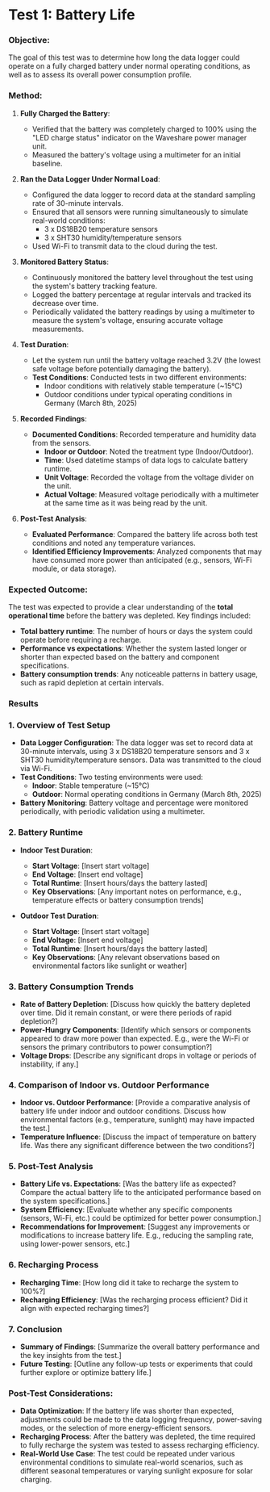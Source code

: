 # Test 1: Battery Life

### Objective:
The goal of this test was to determine how long the data logger could operate on a fully charged battery under normal operating conditions, as well as to assess its overall power consumption profile.

### Method:

1. **Fully Charged the Battery**:
   - Verified that the battery was completely charged to 100% using the "LED charge status" indicator on the Waveshare power manager unit.
   - Measured the battery's voltage using a multimeter for an initial baseline.

2. **Ran the Data Logger Under Normal Load**:
   - Configured the data logger to record data at the standard sampling rate of 30-minute intervals.
   - Ensured that all sensors were running simultaneously to simulate real-world conditions:
     - 3 x DS18B20 temperature sensors
     - 3 x SHT30 humidity/temperature sensors
   - Used Wi-Fi to transmit data to the cloud during the test.

3. **Monitored Battery Status**:
   - Continuously monitored the battery level throughout the test using the system's battery tracking feature.
   - Logged the battery percentage at regular intervals and tracked its decrease over time.
   - Periodically validated the battery readings by using a multimeter to measure the system's voltage, ensuring accurate voltage measurements.

4. **Test Duration**:
   - Let the system run until the battery voltage reached 3.2V (the lowest safe voltage before potentially damaging the battery).
   - **Test Conditions**: Conducted tests in two different environments:
     - Indoor conditions with relatively stable temperature (~15°C)
     - Outdoor conditions under typical operating conditions in Germany (March 8th, 2025)

5. **Recorded Findings**:
   - **Documented Conditions**: Recorded temperature and humidity data from the sensors.
     - **Indoor or Outdoor**: Noted the treatment type (Indoor/Outdoor).
     - **Time**: Used datetime stamps of data logs to calculate battery runtime.
     - **Unit Voltage**: Recorded the voltage from the voltage divider on the unit.
     - **Actual Voltage**: Measured voltage periodically with a multimeter at the same time as it was being read by the unit.

6. **Post-Test Analysis**:
   - **Evaluated Performance**: Compared the battery life across both test conditions and noted any temperature variances.
   - **Identified Efficiency Improvements**: Analyzed components that may have consumed more power than anticipated (e.g., sensors, Wi-Fi module, or data storage).

### Expected Outcome:
The test was expected to provide a clear understanding of the **total operational time** before the battery was depleted. Key findings included:

- **Total battery runtime**: The number of hours or days the system could operate before requiring a recharge.
- **Performance vs expectations**: Whether the system lasted longer or shorter than expected based on the battery and component specifications.
- **Battery consumption trends**: Any noticeable patterns in battery usage, such as rapid depletion at certain intervals.

### Results


### 1. **Overview of Test Setup**
   - **Data Logger Configuration**: The data logger was set to record data at 30-minute intervals, using 3 x DS18B20 temperature sensors and 3 x SHT30 humidity/temperature sensors. Data was transmitted to the cloud via Wi-Fi.
   - **Test Conditions**: Two testing environments were used:
     - **Indoor**: Stable temperature (~15°C)
     - **Outdoor**: Normal operating conditions in Germany (March 8th, 2025)
   - **Battery Monitoring**: Battery voltage and percentage were monitored periodically, with periodic validation using a multimeter.

### 2. **Battery Runtime**

   - **Indoor Test Duration**:
     - **Start Voltage**: [Insert start voltage]
     - **End Voltage**: [Insert end voltage]
     - **Total Runtime**: [Insert hours/days the battery lasted]
     - **Key Observations**: [Any important notes on performance, e.g., temperature effects or battery consumption trends]

   - **Outdoor Test Duration**:
     - **Start Voltage**: [Insert start voltage]
     - **End Voltage**: [Insert end voltage]
     - **Total Runtime**: [Insert hours/days the battery lasted]
     - **Key Observations**: [Any relevant observations based on environmental factors like sunlight or weather]

### 3. **Battery Consumption Trends**
   - **Rate of Battery Depletion**: [Discuss how quickly the battery depleted over time. Did it remain constant, or were there periods of rapid depletion?]
   - **Power-Hungry Components**: [Identify which sensors or components appeared to draw more power than expected. E.g., were the Wi-Fi or sensors the primary contributors to power consumption?]
   - **Voltage Drops**: [Describe any significant drops in voltage or periods of instability, if any.]

### 4. **Comparison of Indoor vs. Outdoor Performance**
   - **Indoor vs. Outdoor Performance**: [Provide a comparative analysis of battery life under indoor and outdoor conditions. Discuss how environmental factors (e.g., temperature, sunlight) may have impacted the test.]
   - **Temperature Influence**: [Discuss the impact of temperature on battery life. Was there any significant difference between the two conditions?]

### 5. **Post-Test Analysis**
   - **Battery Life vs. Expectations**: [Was the battery life as expected? Compare the actual battery life to the anticipated performance based on the system specifications.]
   - **System Efficiency**: [Evaluate whether any specific components (sensors, Wi-Fi, etc.) could be optimized for better power consumption.]
   - **Recommendations for Improvement**: [Suggest any improvements or modifications to increase battery life. E.g., reducing the sampling rate, using lower-power sensors, etc.]

### 6. **Recharging Process**
   - **Recharging Time**: [How long did it take to recharge the system to 100%?]
   - **Recharging Efficiency**: [Was the recharging process efficient? Did it align with expected recharging times?]

### 7. **Conclusion**
   - **Summary of Findings**: [Summarize the overall battery performance and the key insights from the test.]
   - **Future Testing**: [Outline any follow-up tests or experiments that could further explore or optimize battery life.]



### Post-Test Considerations:
- **Data Optimization**: If the battery life was shorter than expected, adjustments could be made to the data logging frequency, power-saving modes, or the selection of more energy-efficient sensors.
- **Recharging Process**: After the battery was depleted, the time required to fully recharge the system was tested to assess recharging efficiency.
- **Real-World Use Case**: The test could be repeated under various environmental conditions to simulate real-world scenarios, such as different seasonal temperatures or varying sunlight exposure for solar charging.

